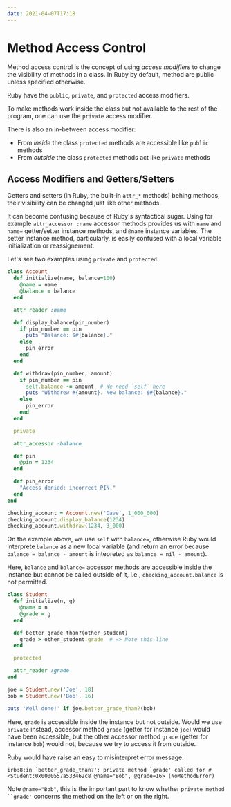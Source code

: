 ```yaml
---
date: 2021-04-07T17:18
---
```


# Method Access Control

Method access control is the concept of using _access modifiers_ to change the
visibility of methods in a class. In Ruby by default, method are public unless
specified otherwise.

Ruby have the `public`, `private`, and `protected` access modifiers.

To make methods work inside the class but not available to the rest of the
program, one can use the `private` access modifier.

There is also an in-between access modifier:

-  From _inside_ the class `protected` methods are accessible like `public`
methods
-  From _outside_ the class `protected` methods act like `private` methods

## Access Modifiers and Getters/Setters

Getters and setters (in Ruby, the built-in `attr_*` methods) behing methods,
their visibility can be changed just like other methods.

It can become confusing because of Ruby's syntactical sugar. Using for example
`attr_accessor :name` accessor methods provides us with `name` and `name=`
getter/setter instance methods, and `@name` instance variables. The setter
instance method, particularly, is easily confused with a local variable
initialization or reassignement.

Let's see two examples using `private` and `protected`.

```ruby
class Account
  def initialize(name, balance=100)
    @name = name
    @balance = balance
  end

  attr_reader :name

  def display_balance(pin_number)
    if pin_number == pin
      puts "Balance: $#{balance}."
    else
      pin_error
    end
  end

  def withdraw(pin_number, amount)
    if pin_number == pin
      self.balance -= amount  # We need `self` here
      puts "Withdrew #{amount}. New balance: $#{balance}."
    else
      pin_error
    end
  end

  private

  attr_accessor :balance

  def pin
    @pin = 1234
  end

  def pin_error
    "Access denied: incorrect PIN."
  end
end

checking_account = Account.new('Dave', 1_000_000)
checking_account.display_balance(1234)
checking_account.withdraw(1234, 3_000)
```

On the example above, we use `self` with `balance=`, otherwise Ruby would
interprete `balance` as a new local variable (and return an error because
`balance = balance - amount` is intepreted as `balance = nil - amount`).

Here, `balance` and `balance=` accessor methods are accessible inside the
instance but cannot be called outside of it, i.e., `checking_account.balance`
is not permitted.

```ruby
class Student
  def initialize(n, g)
    @name = n
    @grade = g
  end

  def better_grade_than?(other_student)
    grade > other_student.grade  # => Note this line
  end

  protected

  attr_reader :grade
end

joe = Student.new('Joe', 18)
bob = Student.new('Bob', 16)

puts 'Well done!' if joe.better_grade_than?(bob)
```

Here, `grade` is accessible inside the instance but not outside. Would we use
`private` instead, accessor method `grade` (getter for instance `joe`) would
have been accessible, but the other accessor method `grade` (getter for
instance `bob`) would not, because we try to access it from outside.

Ruby would have raise an easy to misinterpret error message:

```irb
irb:8:in `better_grade_than?': private method `grade' called for #<Student:0x0000557a533462c8 @name="Bob", @grade=16> (NoMethodError)
```

Note `@name="Bob"`, this is the important part to know whether `private method
``grade'` concerns the method on the left or on the right.
